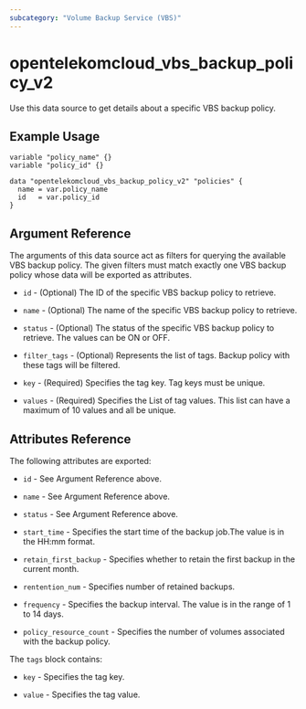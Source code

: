 ```yaml
---
subcategory: "Volume Backup Service (VBS)"
---
```


# opentelekomcloud_vbs_backup_policy_v2

Use this data source to get details about a specific VBS backup policy.

## Example Usage

```hcl
variable "policy_name" {}
variable "policy_id" {}

data "opentelekomcloud_vbs_backup_policy_v2" "policies" {
  name = var.policy_name
  id   = var.policy_id
}
```


## Argument Reference

The arguments of this data source act as filters for querying the available VBS backup policy.
The given filters must match exactly one VBS backup policy whose data will be exported as attributes.

* `id` - (Optional) The ID of the specific VBS backup policy to retrieve.

* `name` - (Optional) The name of the specific VBS backup policy to retrieve.

* `status` - (Optional) The status of the specific VBS backup policy to retrieve. The values can be ON or OFF.

* `filter_tags` - (Optional) Represents the list of tags. Backup policy with these tags will be filtered.

* `key` - (Required) Specifies the tag key. Tag keys must be unique.

* `values` - (Required) Specifies the List of tag values. This list can have a maximum of 10 values and all be unique.



## Attributes Reference

The following attributes are exported:

* `id` - See Argument Reference above.

* `name` - See Argument Reference above.

* `status` - See Argument Reference above.

* `start_time` - Specifies the start time of the backup job.The value is in the HH:mm format.

* `retain_first_backup` - Specifies whether to retain the first backup in the current month.

* `rentention_num` - Specifies number of retained backups.

* `frequency` - Specifies the backup interval. The value is in the range of 1 to 14 days.

* `policy_resource_count` - Specifies the number of volumes associated with the backup policy.

The `tags` block contains:

* `key` - Specifies the tag key.

* `value` - Specifies the tag value.
